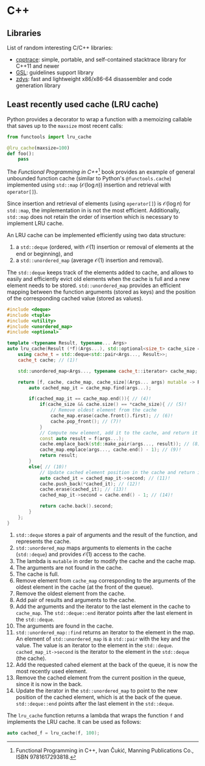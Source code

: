 # C++

## Libraries

List of random interesting C/C++ libraries:

* [cpptrace]: simple, portable, and self-contained stacktrace library for C++11 and newer
* [GSL]: guidelines support library
* [zdys]: fast and lightweight x86/x86-64 disassembler and code generation library

## Least recently used cache (LRU cache)

Python provides a decorator to wrap a function with a memoizing callable that
saves up to the `maxsize` most recent calls:

```python
from functools import lru_cache

@lru_cache(maxsize=100)
def foo():
    pass
```

The *Functional Programming in C++*[^1] book provides an example of general unbounded function cache
(similar to Python's `@functools.cache`) implemented using `std::map` ($\mathcal{O}(\log n)$) 
insertion and retrieval with `operator[]`).

Since insertion and retrieval of elements (using `operator[]`) is $\mathcal{O}(\log n)$ for `std::map`,
the implementation in is not the most efficient. 
Additionally, `std::map` does not retain the order of insertion which is necessary to implement LRU cache.

An LRU cache can be implemented efficiently using two data structure: 

1. a `std::deque` (ordered, with $\mathcal{O}(1)$ insertion or removal of elements at the end or beginning), and
2. a `std::unordered_map` (average $\mathcal{O}(1)$ insertion and removal).

The `std::deque` keeps track of the elements added to cache,
and allows to easily and efficiently evict old elements when the cache is full and a new element needs to be stored.
`std::unordered_map` provides an efficient mapping between the function arguments (stored as keys)
and the position of the corresponding cached value (stored as values).

```cpp
#include <deque>
#include <tuple>
#include <utility>
#include <unordered_map>
#include <optional>

template <typename Result, typename... Args>
auto lru_cache(Result (*f)(Args...), std::optional<size_t> cache_size = std::nullopt) {
    using cache_t = std::deque<std::pair<Args..., Result>>; 
    cache_t cache; // (1)!

    std::unordered_map<Args..., typename cache_t::iterator> cache_map; // (2)!

    return [f, cache, cache_map, cache_size](Args... args) mutable -> Result { // (3)!
        auto cached_map_it = cache_map.find(args...);

        if(cached_map_it == cache_map.end()){ // (4)!
            if(cache_size && cache.size() == *cache_size){ // (5)! 
                // Remove oldest element from the cache
                cache_map.erase(cache.front().first); // (6)!
                cache.pop_front(); // (7)!
            }
            // Compute new element, add it to the cache, and return it
            const auto result = f(args...);
            cache.emplace_back(std::make_pair(args..., result)); // (8)!
            cache_map.emplace(args..., cache.end() - 1); // (9)!
            return result;
        }
        else{ // (10)!
            // Update cached element position in the cache and return it
            auto cached_it = cached_map_it->second; // (11)!
            cache.push_back(*cached_it); // (12)!
            cache.erase(cached_it); // (13)!
            cached_map_it->second = cache.end() - 1; // (14)!

            return cache.back().second;
        }
    };
}
```

1. `std::deque` stores a pair of arguments and the result of the function, and represents the cache.
2. `std::unordered_map` maps arguments to elements in the cache (`std::deque`) and provides $\mathcal{O}(1)$ access to the cache.
3. The lambda is `mutable` in order to modify the cache and the cache map.
4. The arguments are not found in the cache.
5. The cache is full.
6. Remove element from `cache_map` corresponding to the arguments of the oldest element in the cache (at the front of the queue).
7. Remove the oldest element from the cache.
8. Add pair of results and arguments to the cache.
9. Add the arguments and the iterator to the last element in the cache to `cache_map`.
   The `std::deque::end` iterator points after the last element in the `std::deque`.
10. The arguments are found in the cache.
11. `std::unordered_map::find` returns an iterator to the element in the map.
    An element of `std::unordered_map` is a `std::pair` with the key and the value.
    The value is an iterator to the element in the `std::deque`.
    `cached_map_it->second` is the iterator to the element in the `std::deque` (the cache).
12. Add the requested cahed element at the back of the queue, it is now the most recently used element.
13. Remove the cached element from the current position in the queue, since it is now in the back.
14. Update the iterator in the `std::unordered_map` to point to the new position of the cached element, which is at the back of the queue.
    `std::deque::end` points after the last element in the `std::deque`.

The `lru_cache` function returns a lambda that wraps the function `f` and implements the LRU cache.
It can be used as follows:

```cpp
auto cached_f = lru_cache(f, 100);
```

[^1]: Functional Programming in C++, Ivan Čukić, Manning Publications Co., ISBN 9781617293818.

[cpptrace]: https://github.com/jeremy-rifkin/cpptrace
[zdys]: https://zydis.re
[GSL]: https://github.com/microsoft/GSL?tab=readme-ov-file
